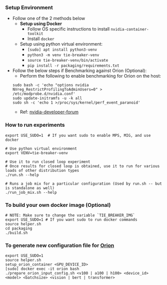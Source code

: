 ### Setup Environment
* Follow one of the 2 methods below
    * **Setup using Docker**
        * Follow OS specific instructions to install `nvidia-container-toolkit`
        * Install `docker`
    * Setup using python virtual environment:
        * `[sudo] apt install python3-venv`
        * `python3 -m venv tie-breaker-venv`
        * `source tie-breaker-venv/bin/activate`
        * `pip install -r packaging/requirements.txt`
* Follow the below steps if Benchmarking against Orion (Optional):
    * Perform the following to enable benchmarking for Orion on the host:
    ```
    sudo bash -c 'echo "options nvidia NVreg_RestrictProfilingToAdminUsers=0" > /etc/modprobe.d/nvidia.conf'
    sudo update-initramfs -u -k all
    sudo sh -c 'echo 1 >/proc/sys/kernel/perf_event_paranoid'
    ```
    * Ref: [nvidia-developer-forum](https://developer.nvidia.com/nvidia-development-tools-solutions-err_nvgpuctrperm-permission-issue-performance-counters)


### How to run experiments
```
export USE_SUDO=1  # If you want sudo to enable MPS, MIG, and use docker

# Use python virtual environment
export VENV=tie-breaker-venv

# Use it to run closed loop experiment
# Once results for closed loop is obtained, use it to run for various loads of other distribution types
./run.sh --help

# Runs a job mix for a particular configuration (Used by run.sh -- but is standalone as well)
./run_job_mix.sh --help
```


### To build your own docker image (Optional)
```
# NOTE: Make sure to change the variable `TIE_BREAKER_IMG`
export USE_SUDO=1 # If you want sudo to run docker commands
source helper.sh
cd packaging
./build.sh
```


### To generate new configuration file for [Orion](Orion)
```
export USE_SUDO=1
source helper.sh
setup_orion_container <GPU_DEVICE_ID>
[sudo] docker exec -it orion bash
./prepare_orion_input_config.sh <v100 | a100 | h100> <device_id> <model> <batchsize> <vision | bert | transformer>
```
